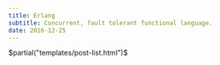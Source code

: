 ```yaml
---
title: Erlang
subtitle: Concurrent, fault tolerant functional language.
date: 2016-12-25
---
```

$partial("templates/post-list.html")$
